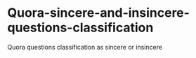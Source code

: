 # Quora-sincere-and-insincere-questions-classification
Quora questions classification as sincere or insincere
